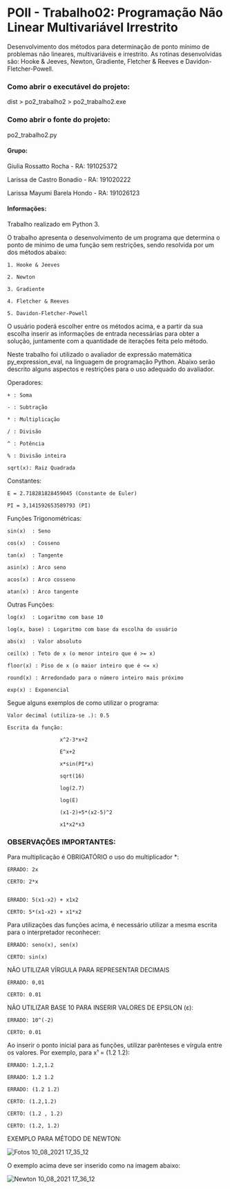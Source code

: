 # POII - Trabalho02: Programação Não Linear Multivariável Irrestrito
Desenvolvimento dos métodos para determinação de ponto mínimo de problemas não lineares, multivariáveis e irrestrito. As rotinas desenvolvidas são: Hooke & Jeeves, Newton, Gradiente, Fletcher & Reeves e Davidon-Fletcher-Powell.


### Como abrir o executável do projeto: ###
dist > po2_trabalho2 > po2_trabalho2.exe

### Como abrir o fonte do projeto: ###
po2_trabalho2.py

#### Grupo: ####
Giulia Rossatto Rocha - RA: 191025372

Larissa de Castro Bonadio - RA: 191020222

Larissa Mayumi Barela Hondo - RA: 191026123

#### Informações: ####
Trabalho realizado em Python 3.

O trabalho apresenta o desenvolvimento de um programa que determina o ponto de mínimo de uma função sem restrições, sendo resolvida por um dos métodos abaixo:
    
    1. Hooke & Jeeves
    
    2. Newton 
    
    3. Gradiente 
    
    4. Fletcher & Reeves 
    
    5. Davidon-Fletcher-Powell
    
 O usuário poderá escolher entre os métodos acima, e a partir da sua escolha inserir as informações de entrada necessárias para obter a solução, juntamente com a quantidade de iterações feita pelo método.

Neste trabalho foi utilizado o avaliador de expressão matemática py_expression_eval, na linguagem de programação Python. Abaixo serão descrito alguns aspectos e restrições para o uso adequado do avaliador.

Operadores:

    + : Soma

    - : Subtração

    * : Multiplicação

    / : Divisão

    ^ : Potência
    
    % : Divisão inteira

    sqrt(x): Raiz Quadrada

Constantes:

    E = 2.718281828459045 (Constante de Euler)

    PI = 3,141592653589793 (PI) 

Funções Trigonométricas:

    sin(x)	: Seno

    cos(x)	: Cosseno

    tan(x)	: Tangente

    asin(x) : Arco seno

    acos(x) : Arco cosseno 

    atan(x) : Arco tangente


Outras Funções:

    log(x)	: Logaritmo com base 10

    log(x, base) : Logaritmo com base da escolha do usuário

    abs(x)	: Valor absoluto

    ceil(x) : Teto de x (o menor inteiro que é >= x)

    floor(x) : Piso de x (o maior inteiro que é <= x)

    round(x) : Arredondado para o número inteiro mais próximo

    exp(x) : Exponencial


Segue alguns exemplos de como utilizar o programa:

    Valor decimal (utiliza-se .): 0.5

    Escrita da função: 
                    
                     x^2-3*x+2

                     E^x+2

                     x*sin(PI*x)

                     sqrt(16)

                     log(2.7)

                     log(E)
                     
                     (x1-2)+5*(x2-5)^2
                     
                     x1*x2*x3

### OBSERVAÇÕES IMPORTANTES: ###

Para multiplicação é OBRIGATÓRIO o uso do multiplicador *:

    ERRADO: 2x

    CERTO: 2*x
    
    
    ERRADO: 5(x1-x2) + x1x2
    
    CERTO: 5*(x1-x2) + x1*x2

    
Para utilizações das funções acima, é necessário utilizar a mesma escrita para o interpretador reconhecer:

    ERRADO: seno(x), sen(x)

    CERTO: sin(x)


NÃO UTILIZAR VÍRGULA PARA REPRESENTAR DECIMAIS

    ERRADO: 0,01
    
    CERTO: 0.01

NÃO UTILIZAR BASE 10 PARA INSERIR VALORES DE EPSILON (ε):

    ERRADO: 10^(-2)
    
    CERTO: 0.01
    
Ao inserir o ponto inicial para as funções, utilizar parênteses e vírgula entre os valores. Por exemplo, para x¹ = (1.2    1.2):

    ERRADO: 1.2,1.2
    
    ERRADO: 1.2 1.2
    
    ERRADO: (1.2 1.2)
    
    CERTO: (1.2,1.2)
    
    CERTO: (1.2 , 1.2)
    
    CERTO: (1.2, 1.2)


EXEMPLO PARA MÉTODO DE NEWTON:

![Fotos 10_08_2021 17_35_12](https://user-images.githubusercontent.com/85367213/128931688-04aa6b8a-724d-4ebe-bb9a-1293a1312ee0.png)


O exemplo acima deve ser inserido como na imagem abaixo: 

![Newton 10_08_2021 17_36_12](https://user-images.githubusercontent.com/85367213/128931716-e3ddd16f-ba13-43f5-a09b-d329617ab969.png)

